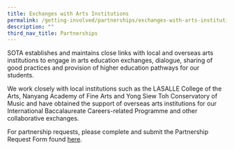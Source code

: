 ```yaml
---
title: Exchanges with Arts Institutions
permalink: /getting-involved/partnerships/exchanges-with-arts-institutions/
description: ""
third_nav_title: Partnerships
---
```

SOTA establishes and maintains close links with local and overseas arts institutions to engage in arts education exchanges, dialogue, sharing of good practices and provision of higher education pathways for our students.  


We work closely with local institutions such as the LASALLE College of the Arts, Nanyang Academy of Fine Arts and Yong Siew Toh Conservatory of Music and have obtained the support of overseas arts institutions for our International Baccalaureate Careers-related Programme and other collaborative exchanges.

  
For partnership requests, please complete and submit the Partnership Request Form found [here](https://goo.gl/forms/ki8epz8G2RBx1bbk2).